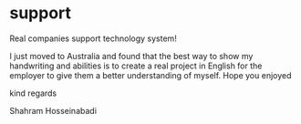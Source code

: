 # support

Real companies support technology system!

I just moved to Australia and found that the best way to show my handwriting and abilities is to create a real project in English for the employer to give them a better understanding of myself. Hope you enjoyed

kind regards

Shahram Hosseinabadi

